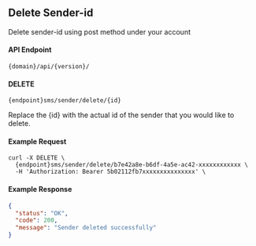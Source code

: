 ## Delete Sender-id

Delete sender-id using post method under your account

#### API Endpoint

```
{domain}/api/{version}/
```

#### DELETE

```
{endpoint}sms/sender/delete/{id}
```

Replace the {id} with the actual id of the sender that you would like to delete.

#### Example Request

```
curl -X DELETE \
  {endpoint}sms/sender/delete/b7e42a8e-b6df-4a5e-ac42-xxxxxxxxxxxx \
  -H 'Authorization: Bearer 5b02112fb7xxxxxxxxxxxxxxx' \
```

#### Example Response

```json
{
  "status": "OK",
  "code": 200,
  "message": "Sender deleted successfully"
}
```
